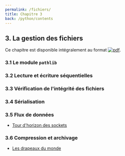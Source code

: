 ```yaml
---
permalink: /fichiers/
title: Chapitre 3
back: /python/contents
---
```


## 3. La gestion des fichiers

Ce chapitre est disponible intégralement au format [![pdf](https://img.shields.io/badge/-PDF-d73a49)](/python/_static/fichiers.pdf).

### 3.1 Le module `pathlib`

### 3.2 Lecture et écriture séquentielles

### 3.3 Vérification de l'intégrité des fichiers

### 3.4 Sérialisation

### 3.5 Flux de données

- [Tour d'horizon des sockets](sockets)

### 3.6 Compression et archivage

- [Les drapeaux du monde](drapeaux)
